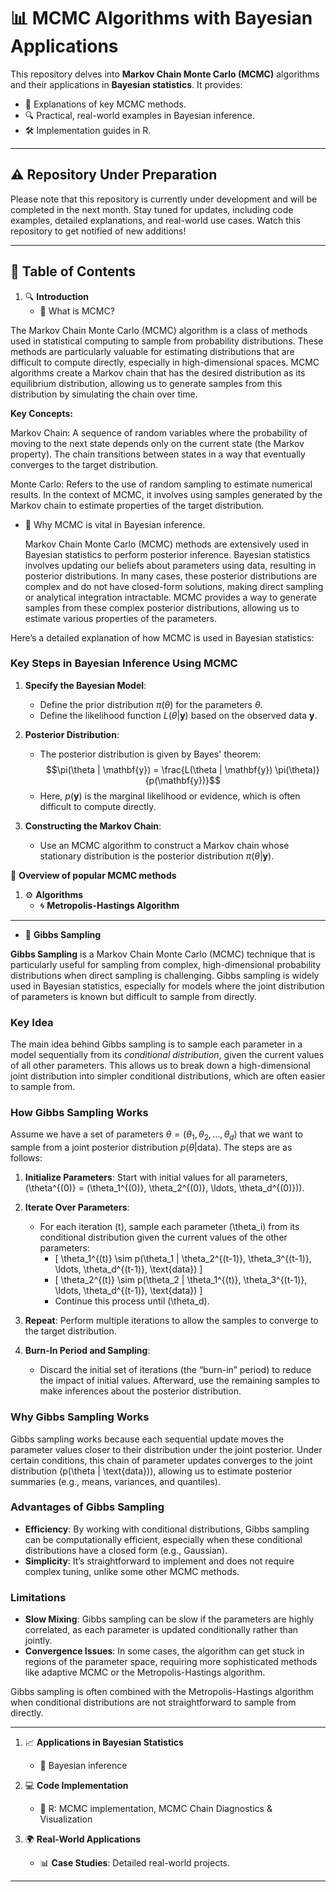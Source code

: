 # **📊 MCMC Algorithms with Bayesian Applications**

This repository delves into **Markov Chain Monte Carlo (MCMC)** algorithms and their applications in **Bayesian statistics**. It provides:
- 📂 Explanations of key MCMC methods.
- 🔍 Practical, real-world examples in Bayesian inference.
- 🛠️ Implementation guides in R.

---

## ⚠️ Repository Under Preparation

Please note that this repository is currently under development and will be completed in the next month. Stay tuned for updates, including code examples, detailed explanations, and real-world use cases. Watch this repository to get notified of new additions!

---


## **📑 Table of Contents**
1. 🔍 **Introduction**
   - 🌟 What is MCMC?

The Markov Chain Monte Carlo (MCMC) algorithm is a class of methods used in statistical computing to sample from probability distributions. These methods are particularly valuable for estimating distributions that are difficult to compute directly, especially in high-dimensional spaces. MCMC algorithms create a Markov chain that has the desired distribution as its equilibrium distribution, allowing us to generate samples from this distribution by simulating the chain over time.

**Key Concepts:**

Markov Chain: A sequence of random variables where the probability of moving to the next state depends only on the current state (the Markov property). The chain transitions between states in a way that eventually converges to the target distribution.

Monte Carlo: Refers to the use of random sampling to estimate numerical results. In the context of MCMC, it involves using samples generated by the Markov chain to estimate properties of the target distribution.

   - 🔗 Why MCMC is vital in Bayesian inference.

     Markov Chain Monte Carlo (MCMC) methods are extensively used in Bayesian statistics to perform posterior inference. Bayesian statistics involves updating our beliefs about parameters using data, resulting in posterior distributions. In many cases, these posterior distributions are complex and do not have closed-form solutions, making direct sampling or analytical integration intractable. MCMC provides a way to generate samples from these complex posterior distributions, allowing us to estimate various properties of the parameters.

Here’s a detailed explanation of how MCMC is used in Bayesian statistics:

### Key Steps in Bayesian Inference Using MCMC

1. **Specify the Bayesian Model**:
   - Define the prior distribution $\pi(\theta)$ for the parameters $\theta$.
   - Define the likelihood function $L(\theta | \mathbf{y})$ based on the observed data $\mathbf{y}$.

2. **Posterior Distribution**:
   - The posterior distribution is given by Bayes' theorem:
     $$\pi(\theta | \mathbf{y}) = \frac{L(\theta | \mathbf{y}) \pi(\theta)}{p(\mathbf{y})}$$
   - Here, $p(\mathbf{y})$ is the marginal likelihood or evidence, which is often difficult to compute directly.

3. **Constructing the Markov Chain**:
   - Use an MCMC algorithm to construct a Markov chain whose stationary distribution is the posterior distribution $\pi(\theta | \mathbf{y})$.


🧩 **Overview of popular MCMC methods**

1. ⚙️ **Algorithms**
   - 🌀 **Metropolis-Hastings Algorithm**

---

   - 🔄 **Gibbs Sampling**

**Gibbs Sampling** is a Markov Chain Monte Carlo (MCMC) technique that is particularly useful for sampling from complex, high-dimensional probability distributions when direct sampling is challenging. Gibbs sampling is widely used in Bayesian statistics, especially for models where the joint distribution of parameters is known but difficult to sample from directly.

### Key Idea
The main idea behind Gibbs sampling is to sample each parameter in a model sequentially from its *conditional distribution*, given the current values of all other parameters. This allows us to break down a high-dimensional joint distribution into simpler conditional distributions, which are often easier to sample from.

### How Gibbs Sampling Works

Assume we have a set of parameters $\theta = (\theta_1, \theta_2, \ldots, \theta_d)$ that we want to sample from a joint posterior distribution $p(\theta | \text{data})$. The steps are as follows:

1. **Initialize Parameters**: Start with initial values for all parameters, \(\theta^{(0)} = (\theta_1^{(0)}, \theta_2^{(0)}, \ldots, \theta_d^{(0)})\).

2. **Iterate Over Parameters**:
   - For each iteration \(t\), sample each parameter \(\theta_i\) from its conditional distribution given the current values of the other parameters:
     - \[
     \theta_1^{(t)} \sim p(\theta_1 | \theta_2^{(t-1)}, \theta_3^{(t-1)}, \ldots, \theta_d^{(t-1)}, \text{data})
     \]
     - \[
     \theta_2^{(t)} \sim p(\theta_2 | \theta_1^{(t)}, \theta_3^{(t-1)}, \ldots, \theta_d^{(t-1)}, \text{data})
     \]
     - Continue this process until \(\theta_d\).
   
3. **Repeat**: Perform multiple iterations to allow the samples to converge to the target distribution.

4. **Burn-In Period and Sampling**:
   - Discard the initial set of iterations (the “burn-in” period) to reduce the impact of initial values. Afterward, use the remaining samples to make inferences about the posterior distribution.

### Why Gibbs Sampling Works

Gibbs sampling works because each sequential update moves the parameter values closer to their distribution under the joint posterior. Under certain conditions, this chain of parameter updates converges to the joint distribution \(p(\theta | \text{data})\), allowing us to estimate posterior summaries (e.g., means, variances, and quantiles).

### Advantages of Gibbs Sampling

- **Efficiency**: By working with conditional distributions, Gibbs sampling can be computationally efficient, especially when these conditional distributions have a closed form (e.g., Gaussian).
- **Simplicity**: It’s straightforward to implement and does not require complex tuning, unlike some other MCMC methods.

### Limitations

- **Slow Mixing**: Gibbs sampling can be slow if the parameters are highly correlated, as each parameter is updated conditionally rather than jointly.
- **Convergence Issues**: In some cases, the algorithm can get stuck in regions of the parameter space, requiring more sophisticated methods like adaptive MCMC or the Metropolis-Hastings algorithm.

Gibbs sampling is often combined with the Metropolis-Hastings algorithm when conditional distributions are not straightforward to sample from directly. 

---

1. 📈 **Applications in Bayesian Statistics**
   - 📐 Bayesian inference 
     

2. 💻 **Code Implementation**
   - 🧮 R: MCMC implementation, MCMC Chain Diagnostics & Visualization
     

3. 🌍 **Real-World Applications**
   - 📊 **Case Studies**: Detailed real-world projects.

---

